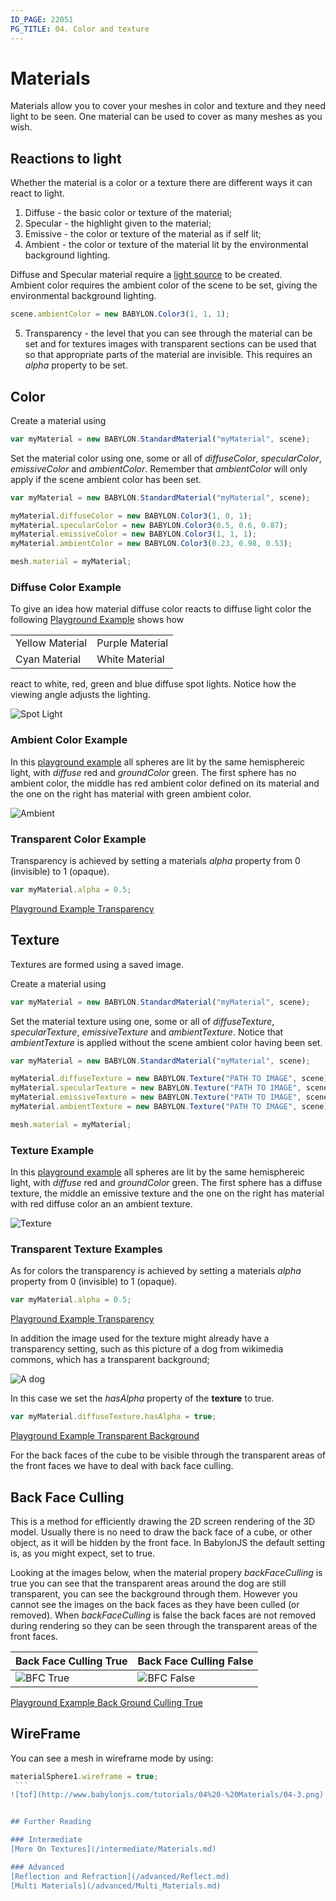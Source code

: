 ```yaml
---
ID_PAGE: 22051
PG_TITLE: 04. Color and texture
---
```


# Materials
Materials allow you to cover your meshes in color and texture and they need light to be seen. One material can be used to cover as many meshes as you wish.


## Reactions to light
Whether the material is a color or a texture there are different ways it can react to light.

1. Diffuse - the basic color or texture of the material;
2. Specular - the highlight given to the material;
3. Emissive - the color or texture of the material as if self lit;
4. Ambient - the color or texture of the material lit by the environmental background lighting.

Diffuse and Specular material require a [light source](/basics/Lights) to be created.  
Ambient color requires the ambient color of the scene to be set, giving the environmental background lighting.
```javascript
scene.ambientColor = new BABYLON.Color3(1, 1, 1);
```

5. Transparency - the level that you can see through the material can be set and for textures images with transparent sections can be used 
that so that appropriate parts of the material are invisible. This requires an _alpha_ property to be set.


## Color
Create a material using

```javascript
var myMaterial = new BABYLON.StandardMaterial("myMaterial", scene);
```
Set the material color using one, some or all of _diffuseColor_, _specularColor_, _emissiveColor_ and _ambientColor_. Remember that _ambientColor_ 
will only apply if the scene ambient color has been set.

```javascript
var myMaterial = new BABYLON.StandardMaterial("myMaterial", scene);

myMaterial.diffuseColor = new BABYLON.Color3(1, 0, 1);
myMaterial.specularColor = new BABYLON.Color3(0.5, 0.6, 0.87);
myMaterial.emissiveColor = new BABYLON.Color3(1, 1, 1);
myMaterial.ambientColor = new BABYLON.Color3(0.23, 0.98, 0.53);

mesh.material = myMaterial;
```
### Diffuse Color Example
To give an idea how material diffuse color reacts to diffuse light color the following [Playground Example](http://www.babylonjs-playground.com/#20OAV9#10) shows how

|     |     |
|----|----|
| Yellow Material |  Purple Material |
| Cyan Material | White Material |

react to white, red, green and blue diffuse spot lights. Notice how the viewing angle adjusts the lighting.

![ Spot Light](/img/spots1.png)

### Ambient Color Example
In this [playground example](http://www.babylonjs-playground.com/#20OAV9#14) all spheres are lit by the same hemisphereic light, with _diffuse_ red and _groundColor_ green. 
The first sphere has no ambient color, the middle has red ambient color defined on its material and the one on the right 
has material with green ambient color.

![Ambient](/img/ambient1.png)

### Transparent Color Example
Transparency is achieved by setting a materials _alpha_ property from 0 (invisible) to 1 (opaque).
```javascript
var myMaterial.alpha = 0.5;
```
[Playground Example Transparency](http://www.babylonjs-playground.com/#20OAV9#16)

## Texture
Textures are formed using a saved image.

Create a material using

```javascript
var myMaterial = new BABYLON.StandardMaterial("myMaterial", scene);
```
Set the material texture using one, some or all of _diffuseTexture_, _specularTexture_, _emissiveTexture_ and _ambientTexture_. 
Notice that _ambientTexture_ is applied without the scene ambient color having been set.

```javascript
var myMaterial = new BABYLON.StandardMaterial("myMaterial", scene);

myMaterial.diffuseTexture = new BABYLON.Texture("PATH TO IMAGE", scene);
myMaterial.specularTexture = new BABYLON.Texture("PATH TO IMAGE", scene);
myMaterial.emissiveTexture = new BABYLON.Texture("PATH TO IMAGE", scene);
myMaterial.ambientTexture = new BABYLON.Texture("PATH TO IMAGE", scene);

mesh.material = myMaterial;
```

### Texture Example
In this [playground example](http://www.babylonjs-playground.com/#20OAV9#15) all spheres are lit by the same hemisphereic light, with _diffuse_ red and _groundColor_ green. 
The first sphere has a diffuse texture, the middle an emissive texture and the one on the right 
has material with red diffuse color an an ambient texture.

![Texture](/img/texture1.png)

### Transparent Texture Examples
As for colors the transparency is achieved by setting a materials _alpha_ property from 0 (invisible) to 1 (opaque).
```javascript
var myMaterial.alpha = 0.5;
```
[Playground Example Transparency](http://www.babylonjs-playground.com/#20OAV9#17)

In addition the image used for the texture might already have a transparency setting, such as this picture of a dog from wikimedia commons, 
which has a transparent background;

![A dog](/img/dog.png)

In this case we set the _hasAlpha_ property of the **texture** to true.
```javascript
var myMaterial.diffuseTexture.hasAlpha = true;
```

[Playground Example Transparent Background](http://www.babylonjs-playground.com/#YDO1F#18)

For the back faces of the cube to be visible through the transparent areas of the front faces we have to deal with back face culling.

## Back Face Culling
This is a method for efficiently drawing the 2D screen rendering of the 3D model. Usually there is no need to draw the back face of a cube, or other object, 
as it will be hidden by the front face. In BabylonJS the default setting is, as you might expect, set to true.

Looking at the images below, when the material propery _backFaceCulling_ is true you can see that the transparent areas around the 
dog are still transparent, you can see the background through them. However you cannot see the images on the back faces as they have been culled (or removed). 
When _backFaceCulling_ is false the back faces are not removed during rendering so they can be seen through the transparent areas of the front faces. 

| Back Face Culling True | Back Face Culling False |
|-----|--------|
| ![BFC True](/img/bfc2.png) | ![BFC False](/img/bfc1.png) |

[Playground Example Back Ground Culling True](http://www.babylonjs-playground.com/#YDO1F#19)

## WireFrame
You can see a mesh in wireframe mode by using:
```javascript
materialSphere1.wireframe = true;
 ```
![tof](http://www.babylonjs.com/tutorials/04%20-%20Materials/04-3.png)


## Further Reading

### Intermediate
[More On Textures](/intermediate/Materials.md)

### Advanced
[Reflection and Refraction](/advanced/Reflect.md)
[Multi Materials](/advanced/Multi_Materials.md)


